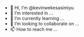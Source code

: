 - 👋 Hi, I’m @kevinwekesasimiyu
- 👀 I’m interested in ...
- 🌱 I’m currently learning ...
- 💞️ I’m looking to collaborate on ...
- 📫 How to reach me ...

<!---
kevinwekesasimiyu/kevinwekesasimiyu is a ✨ special ✨ repository because its `README.md` (this file) appears on your GitHub profile.
You can click the Preview link to take a look at your changes.
--->
